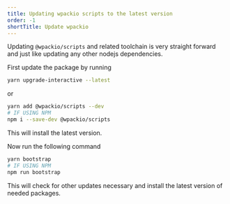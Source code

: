 ```yaml
---
title: Updating wpackio scripts to the latest version
order: -1
shortTitle: Update wpackio
---
```


Updating `@wpackio/scripts` and related toolchain is very straight forward and
just like updating any other nodejs dependencies.

First update the package by running

```bash
yarn upgrade-interactive --latest
```

or

```bash
yarn add @wpackio/scripts --dev
# IF USING NPM
npm i --save-dev @wpackio/scripts
```

This will install the latest version.

Now run the following command

```bash
yarn bootstrap
# IF USING NPM
npm run bootstrap
```

This will check for other updates necessary and install the latest version of
needed packages.
